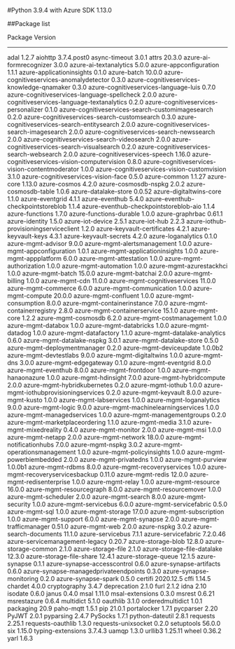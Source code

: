#Python 3.9.4 with Azure SDK 1.13.0

##Package list

Package                                          Version
------------------------------------------------ -----------
adal                                             1.2.7
aiohttp                                          3.7.4.post0
async-timeout                                    3.0.1
attrs                                            20.3.0
azure-ai-formrecognizer                          3.0.0
azure-ai-textanalytics                           5.0.0
azure-appconfiguration                           1.1.1
azure-applicationinsights                        0.1.0
azure-batch                                      10.0.0
azure-cognitiveservices-anomalydetector          0.3.0
azure-cognitiveservices-knowledge-qnamaker       0.3.0
azure-cognitiveservices-language-luis            0.7.0
azure-cognitiveservices-language-spellcheck      2.0.0
azure-cognitiveservices-language-textanalytics   0.2.0
azure-cognitiveservices-personalizer             0.1.0
azure-cognitiveservices-search-customimagesearch 0.2.0
azure-cognitiveservices-search-customsearch      0.3.0
azure-cognitiveservices-search-entitysearch      2.0.0
azure-cognitiveservices-search-imagesearch       2.0.0
azure-cognitiveservices-search-newssearch        2.0.0
azure-cognitiveservices-search-videosearch       2.0.0
azure-cognitiveservices-search-visualsearch      0.2.0
azure-cognitiveservices-search-websearch         2.0.0
azure-cognitiveservices-speech                   1.16.0
azure-cognitiveservices-vision-computervision    0.8.0
azure-cognitiveservices-vision-contentmoderator  1.0.0
azure-cognitiveservices-vision-customvision      3.1.0
azure-cognitiveservices-vision-face              0.5.0
azure-common                                     1.1.27
azure-core                                       1.13.0
azure-cosmos                                     4.2.0
azure-cosmosdb-nspkg                             2.0.2
azure-cosmosdb-table                             1.0.6
azure-datalake-store                             0.0.52
azure-digitaltwins-core                          1.1.0
azure-eventgrid                                  4.1.1
azure-eventhub                                   5.4.0
azure-eventhub-checkpointstoreblob               1.1.4
azure-eventhub-checkpointstoreblob-aio           1.1.4
azure-functions                                  1.7.0
azure-functions-durable                          1.0.0
azure-graphrbac                                  0.61.1
azure-identity                                   1.5.0
azure-iot-device                                 2.5.1
azure-iot-hub                                    2.2.3
azure-iothub-provisioningserviceclient           1.2.0
azure-keyvault-certificates                      4.2.1
azure-keyvault-keys                              4.3.1
azure-keyvault-secrets                           4.2.0
azure-loganalytics                               0.1.0
azure-mgmt-advisor                               9.0.0
azure-mgmt-alertsmanagement                      1.0.0
azure-mgmt-appconfiguration                      1.0.1
azure-mgmt-applicationinsights                   1.0.0
azure-mgmt-appplatform                           6.0.0
azure-mgmt-attestation                           1.0.0
azure-mgmt-authorization                         1.0.0
azure-mgmt-automation                            1.0.0
azure-mgmt-azurestackhci                         1.0.0
azure-mgmt-batch                                 15.0.0
azure-mgmt-batchai                               2.0.0
azure-mgmt-billing                               1.0.0
azure-mgmt-cdn                                   11.0.0
azure-mgmt-cognitiveservices                     11.0.0
azure-mgmt-commerce                              6.0.0
azure-mgmt-communication                         1.0.0
azure-mgmt-compute                               20.0.0
azure-mgmt-confluent                             1.0.0
azure-mgmt-consumption                           8.0.0
azure-mgmt-containerinstance                     7.0.0
azure-mgmt-containerregistry                     2.8.0
azure-mgmt-containerservice                      15.1.0
azure-mgmt-core                                  1.2.2
azure-mgmt-cosmosdb                              6.2.0
azure-mgmt-costmanagement                        1.0.0
azure-mgmt-databox                               1.0.0
azure-mgmt-databricks                            1.0.0
azure-mgmt-datadog                               1.0.0
azure-mgmt-datafactory                           1.1.0
azure-mgmt-datalake-analytics                    0.6.0
azure-mgmt-datalake-nspkg                        3.0.1
azure-mgmt-datalake-store                        0.5.0
azure-mgmt-deploymentmanager                     0.2.0
azure-mgmt-deviceupdate                          1.0.0b2
azure-mgmt-devtestlabs                           9.0.0
azure-mgmt-digitaltwins                          1.0.0
azure-mgmt-dns                                   3.0.0
azure-mgmt-edgegateway                           0.1.0
azure-mgmt-eventgrid                             8.0.0
azure-mgmt-eventhub                              8.0.0
azure-mgmt-frontdoor                             1.0.0
azure-mgmt-hanaonazure                           1.0.0
azure-mgmt-hdinsight                             7.0.0
azure-mgmt-hybridcompute                         2.0.0
azure-mgmt-hybridkubernetes                      0.2.0
azure-mgmt-iothub                                1.0.0
azure-mgmt-iothubprovisioningservices            0.2.0
azure-mgmt-keyvault                              8.0.0
azure-mgmt-kusto                                 1.0.0
azure-mgmt-labservices                           1.0.0
azure-mgmt-loganalytics                          9.0.0
azure-mgmt-logic                                 9.0.0
azure-mgmt-machinelearningservices               1.0.0
azure-mgmt-managedservices                       1.0.0
azure-mgmt-managementgroups                      0.2.0
azure-mgmt-marketplaceordering                   1.1.0
azure-mgmt-media                                 3.1.0
azure-mgmt-mixedreality                          0.4.0
azure-mgmt-monitor                               2.0.0
azure-mgmt-msi                                   1.0.0
azure-mgmt-netapp                                2.0.0
azure-mgmt-network                               18.0.0
azure-mgmt-notificationhubs                      7.0.0
azure-mgmt-nspkg                                 3.0.2
azure-mgmt-operationsmanagement                  1.0.0
azure-mgmt-policyinsights                        1.0.0
azure-mgmt-powerbiembedded                       2.0.0
azure-mgmt-privatedns                            1.0.0
azure-mgmt-purview                               1.0.0b1
azure-mgmt-rdbms                                 8.0.0
azure-mgmt-recoveryservices                      1.0.0
azure-mgmt-recoveryservicesbackup                0.11.0
azure-mgmt-redis                                 12.0.0
azure-mgmt-redisenterprise                       1.0.0
azure-mgmt-relay                                 1.0.0
azure-mgmt-resource                              16.0.0
azure-mgmt-resourcegraph                         8.0.0
azure-mgmt-resourcemover                         1.0.0
azure-mgmt-scheduler                             2.0.0
azure-mgmt-search                                8.0.0
azure-mgmt-security                              1.0.0
azure-mgmt-servicebus                            6.0.0
azure-mgmt-servicefabric                         0.5.0
azure-mgmt-sql                                   1.0.0
azure-mgmt-storage                               17.0.0
azure-mgmt-subscription                          1.0.0
azure-mgmt-support                               6.0.0
azure-mgmt-synapse                               2.0.0
azure-mgmt-trafficmanager                        0.51.0
azure-mgmt-web                                   2.0.0
azure-nspkg                                      3.0.2
azure-search-documents                           11.1.0
azure-servicebus                                 7.1.1
azure-servicefabric                              7.2.0.46
azure-servicemanagement-legacy                   0.20.7
azure-storage-blob                               12.8.0
azure-storage-common                             2.1.0
azure-storage-file                               2.1.0
azure-storage-file-datalake                      12.3.0
azure-storage-file-share                         12.4.1
azure-storage-queue                              12.1.5
azure-synapse                                    0.1.1
azure-synapse-accesscontrol                      0.6.0
azure-synapse-artifacts                          0.6.0
azure-synapse-managedprivateendpoints            0.3.0
azure-synapse-monitoring                         0.2.0
azure-synapse-spark                              0.5.0
certifi                                          2020.12.5
cffi                                             1.14.5
chardet                                          4.0.0
cryptography                                     3.4.7
deprecation                                      2.1.0
furl                                             2.1.2
idna                                             2.10
isodate                                          0.6.0
janus                                            0.4.0
msal                                             1.11.0
msal-extensions                                  0.3.0
msrest                                           0.6.21
msrestazure                                      0.6.4
multidict                                        5.1.0
oauthlib                                         3.1.0
orderedmultidict                                 1.0.1
packaging                                        20.9
paho-mqtt                                        1.5.1
pip                                              21.0.1
portalocker                                      1.7.1
pycparser                                        2.20
PyJWT                                            2.0.1
pyparsing                                        2.4.7
PySocks                                          1.7.1
python-dateutil                                  2.8.1
requests                                         2.25.1
requests-oauthlib                                1.3.0
requests-unixsocket                              0.2.0
setuptools                                       56.0.0
six                                              1.15.0
typing-extensions                                3.7.4.3
uamqp                                            1.3.0
urllib3                                          1.25.11
wheel                                            0.36.2
yarl                                             1.6.3
